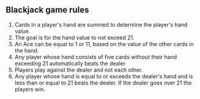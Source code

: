 ## Blackjack game rules 
1. Cards in a player's hand are summed to determine the player's hand value.
2. The goal is for the hand value to not exceed 21.
3. An Ace can be equal to 1 or 11, based on the value of the other cards in the hand.
4. Any player whose hand consists of five cards without their hand exceeding 21 automatically beats the dealer
5. Players play against the dealer and not each other.
6. Any player whose hand is equal to or exceeds the dealer's hand and is less than or equal to 21 beats the dealer. If the dealer goes over 21 the players win.
